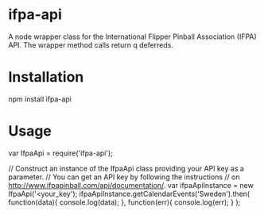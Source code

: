ifpa-api
========

A node wrapper class for the International Flipper Pinball Association (IFPA) API. The wrapper method calls return q deferreds.

Installation
============

npm install ifpa-api

Usage
=====

var IfpaApi = require('ifpa-api');

// Construct an instance of the IfpaApi class providing your API key as a parameter.
// You can get an API key by following the instructions 
// on http://www.ifpapinball.com/api/documentation/.
var ifpaApiInstance = new IfpaApi('<your_key');
ifpaApiInstance.getCalendarEvents('Sweden').then(
  function(data){
    console.log(data);
  },
  function(err){
    console.log(err);
  }
);
